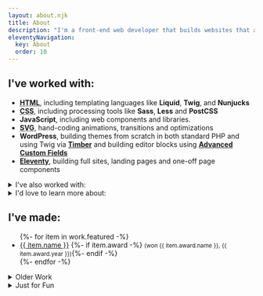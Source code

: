 ```yaml
---
layout: about.njk
title: About
description: "I'm a front-end web developer that builds websites that are fast, functional and beautiful."
eleventyNavigation:
  key: About
  order: 10
---
```


<section id="skills" class="l-stack" aria-label="Skills">

## I've worked with:

- **<abbr title="HTML">HTML</abbr>**, including templating languages like **Liquid**, **Twig**, and **Nunjucks**
- **<abbr title="Cascading Stylesheets">CSS</abbr>**, including processing tools like **Sass**, **Less** and **PostCSS**
- **JavaScript**, including web components and libraries.
- **<abbr title="Scalable Vector Graphics">SVG</abbr>**, hand-coding animations, transitions and optimizations
- **WordPress**, building themes from scratch in both standard PHP and using Twig via **[Timber](https://www.upstatement.com/timber/)** and building editor blocks using **[Advanced Custom Fields](https://advancedcustomfields.com)**
- **[Eleventy](https://11ty.dev)**, building full sites, landing pages and one-off page components

<details class="subsection">
<summary>I've also worked with:</summary>
<div class="l-stack">

### Technologies and Frameworks:

- **Git**, GitHub and BitBucket
- **PHP**, primarily in the context of WordPress theming and templating
- **Node**, primarily in the context of Eleventy
- **jQuery**
- **[Alpine](https://alpinejs.dev/)**
- **[Vue](https://vuejs.org/)**
- **[Svelte](https://svelte.dev/)**
- **Schema.org**, **OpenGraph** and other bits of metadata
- **[GSAP](https://greensock.com/)** framework for web animations
- **<abbr title="Cascading Stylesheets">CSS</abbr> frameworks** like **Bootstrap**, compiled from source and customized to the project whenever possible
- **Regular expressions** and **shell scripting**
- Developer tooling like **npm**, **[Parcel](https://parceljs.org)** and **[gulp](https://gulpjs.com/)**

### <abbr title="Content Management Systems">CMSes</abbr> and Platforms:

- **[Craft CMS](https://www.craftcms.com/)**
- **Shopify**
- **MailChimp**
- **HubSpot**
- **[Pattern Lab](https://patternlab.io/)**, building pattern libraries for design systems
- **[Netlify](https://netlify.com)**
- **Cloudflare**, as a DNS provider/CDN and doing edge <abbr title="search engine optimization">SEO</abbr> optimization via Cloudflare Workers
- **Google Maps' JavaScript <abbr title="application programming interface">API</abbr>**, for searches, geocoding and design customization
- **WP Engine** and **Flywheel**

### Software and Services:

- Image editors like **Photoshop**, **Illustrator**, **Pixelmator Pro** and **Affinity Designer**
- Design tools like **Sketch**, **Figma** and **Adobe XD**
- Accessibility auditing tools like **[axe](https://www.deque.com/axe/)** and **[WAVE](https://wave.webaim.org/)**
- Performance auditing tools like **Google Lighthouse** and **WebPageTest**
- **Google Analytics** and **Google Tag Manager**, implemented as performantly as possible (including via **[Cloudflare Zaraz](https://www.cloudflare.com/products/zaraz/)**)
- **[Screaming Frog](https://www.screamingfrog.co.uk/)**, to audit sites for accessibility, performance and <abbr title="search engine optimization">SEO</abbr> issues
- **[BrowserStack](https://www.browserstack.com/)** and **[LambdaTest](https://www.lambdatest.com/)**, for browser compatibility testing
- **[Litmus](https://litmus.com)** and **[EmailOnAcid](https://emailonacid.com)**, for email client compatibility testing

</div>
</details>

<details class="subsection">
<summary>I'd love to learn more about:</summary>
<div class="l-stack">

- **[Storybook](https://storybook.js.org/)**
- **[Kirby CMS](https://getkirby.com/)**
- **Privacy-minded analytics tools**

</div>
</details>

</section>

<section id="work" class="l-stack" aria-label="Sample Work">

## I've made:

<ul>
{%- for item in work.featured -%}
<li>
<a href="{{ item.url | url }}" target="_blank" rel="noopener noreferrer" aria-label="{{ item.name }} (opens in new window)">{{ item.name }}</a>
{%- if item.award -%} <small>(won {{ item.award.name }}, <time>{{ item.award.year }}</time>)</small>{%- endif -%}
</li>
{%- endfor -%}
</ul>

<details class="subsection | l-stack">

<summary>Older Work</summary>

<ul>
{%- for item in work.old %}
<li>
<a href="{{ item.url | url }}" target="_blank" rel="noopener noreferrer" aria-label="{{ item.name }} (opens in new window)">{{ item.name }}</a>
{%- if item.award -%} <small>(won {{ item.award.name }}, <time>{{ item.award.year }}</time>)</small>{%- endif -%}
</li>
{%- endfor %}
</ul>

<p><small>Some of these probably aren't up to my modern standard. They also often use Typekit fonts, which do not work on archive.org.</small></p>

</details>

<details class="subsection | l-stack">

<summary>Just for Fun</summary>

<ul>
{%- for item in work.fun -%}
<li>
<a href="{{ item.url | url }}" target="_blank" rel="noopener noreferrer" aria-label="{{ item.name }} (opens in new window)">{{ item.name }}</a>
{%- if item.desc -%} <small>, {{ item.desc }}</small>{%- endif -%}
</li>
{%- endfor -%}
</ul>

</details>

</section>
